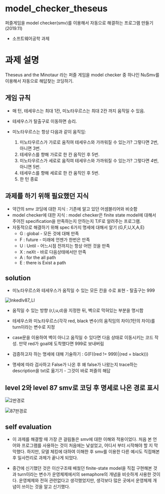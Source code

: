 # model_checker_theseus
퍼즐게임을 model checker(smv)를 이용해서 자동으로 해결하는 프로그램 만들기 (2019.11)
* 소프트웨어공학 과제

# 과제 설명

Theseus and the Minotaur 라는 퍼즐 게임을 model checker 중 하나인 NuSmv를 이용해서 자동으로 해답찾는 코딩하기.

## 게임 규칙

- 매 턴, 테세우스는 최대 1칸, 미노타우르스는 최대 2칸 까지 움직일 수 있음.
- 테세우스가 탈출구로 이동하면 승리.
- 미노타우르스는 항상 다음과 같이 움직임:

  1. 미노타우르스가 가로로 움직여 테세우스와 가까워질 수 있는가? 그렇다면 2번, 아니면 3번.
  2. 테세우스를 향해 가로로 한 칸 움직인 후 5번.
  3. 미노타우르스가 세로로 움직여 테세우스와 가까워질 수 있는가? 그렇다면 4번, 아니면 5번.
  4. 테세우스를 향해 세로로 한 칸 움직인 후 5번.
  5. 한 턴 종료
  
 ## 과제를 하기 위해 필요했던 지식
 
 - 약간의 smv 코딩에 대한 지식 : 기존에 알고 있던 어셈블리어와 비슷함
 - model checker에 대한 지식 : model checker은 finite state model에 대해서 주어진 specification을 만족하는지 안하는지 T/F로 알려주는 프로그램.
 - 자동적으로 해결하기 위해 spec 6가지 명세에 대해서 알기 (G,F,U,X,A,E)
    - G : global - 모든 것에 대해 만족
    - F : future - 미래에 언젠가 한번은 만족
    - U : Until  - 어느시점 전까지는 항상 어떤 것을 만족
    - X : neXt - 바로 다음상태에서만 만족
    - A : for the all path
    - E : there is Exist a path
    
 ## solution
 
 - 미노타우르스와 테세우스가 움직일 수 있는 모든 칸을 수로 표현 - 탈출구는 999
 
 ![Inkedlv87_LI](https://user-images.githubusercontent.com/52481037/93231368-a2c13880-f7b3-11ea-85f0-5c129933d349.jpg)
 
 - 움직일 수 있는 방향 (r,l,u,d)을 지정한 뒤, 벽으로 막혀있는 부분을 명시함
 
 - 테세우스와 미노타우르스(각각 red, black 변수)의 움직임의 차이(1턴의 차이)를 turn이라는 변수로 지정
 
 - case문을 이용하여 벽이 아니고 움직일 수 있다면 다음 상태로 이동시키는 코드 작성. 만약 red가 goal에 도착했다면 999로 보내버림
 
 - 검증하고자 하는 명세에 대해 기술하기 : G(F((red != 999)|(red = black)))
 
 - 명세에 따라 검사하고 False가 나온 후 왜 false가 나왔는지 trace하는 description을 txt로 옮기기 - 그것이 바로 퍼즐의 해답
 
 ## level 2와 level 87 smv로 코딩 후 명세로 나온 경로 표시
 
 
![2판경로](https://user-images.githubusercontent.com/52481037/93232703-27f91d00-f7b5-11ea-9c48-bf61e8100264.jpg)

![87판경로](https://user-images.githubusercontent.com/52481037/93232654-1ca5f180-f7b5-11ea-8113-e93ad2e7880d.jpg)

## self evaluation

- 이 과제를 해결할 때 가장 큰 걸림돌은 smv에 대한 이해와 적용이었다. 처음 본 언어와 프로그램를 사용하는 것이 처음에는 낯설었고, 어디서 부터 시작해야 할 지 막막했다. 
하지만, 모델 체킹에 대하여 이해한 후 smv를 이용한 다른 예시도 직접해본 후 일사천리로 과제가 끝나게 되었다. 

- 중간에 신기했던 것은 이산구조때 배웠던 finite-state model을 직접 구현해본 것과 turn이라는 변수가 운영체제에서의 semaphore의 개념을 비슷하게 사용한 것이다.
운영체제와 전혀 관련없다고 생각했었지만, 생각보다 많은 곳에서 운영체제 개념이 쓰이는 것을 알고 신기했다.
